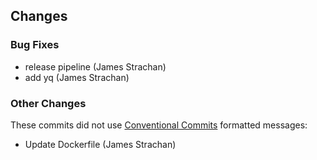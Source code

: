 
## Changes

### Bug Fixes

* release pipeline (James Strachan)
* add yq (James Strachan)

### Other Changes

These commits did not use [Conventional Commits](https://conventionalcommits.org/) formatted messages:

* Update Dockerfile (James Strachan)
